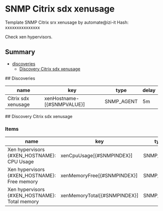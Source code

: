 # SNMP Citrix sdx xenusage
Template SNMP Citrix srx xenusage by automate@izi-it
Hash: xxxxxxxxxxxxxxx

Check xen hypervisors.
## Summary
* [discoveries](#discoveries)
  * [Discovery Citrix sdx xenusage ](#discovery_citrix_sdx_xenusage
)
<a name="discoveries" />
## Discoveries

| name | key | type | delay |
| ------------- |------------- |------------- |------------- |
| Citrix sdx xenusage | xenHostname-[{#SNMPVALUE}] | SNMP_AGENT | 5m |

<a name="discovery_citrix_sdx_xenusage" />
## Discovery Citrix sdx xenusage

### Items

| name | key | type |
| ------------- |------------- |------------- |
| Xen hypervisors {#XEN_HOSTNAME}: CPU Usage | xenCpuUsage[{#SNMPINDEX}] | SNMP_AGENT |
| Xen hypervisors {#XEN_HOSTNAME}: Free memory | xenMemoryFree[{#SNMPINDEX}] | SNMP_AGENT |
| Xen hypervisors {#XEN_HOSTNAME}: Total memory | xenMemoryTotal[{#SNMPINDEX}] | SNMP_AGENT |
